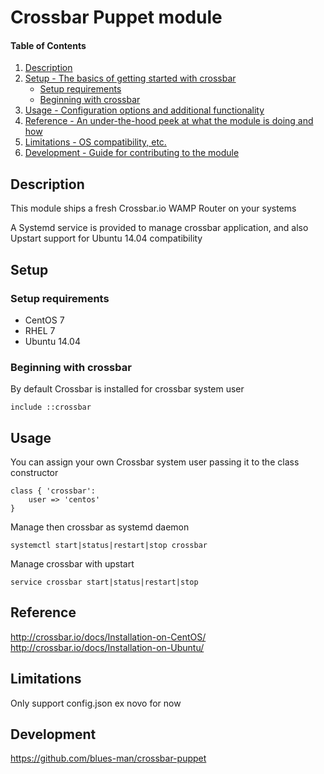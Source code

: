 # Crossbar Puppet module

#### Table of Contents

1. [Description](#description)
1. [Setup - The basics of getting started with crossbar](#setup)
    * [Setup requirements](#setup-requirements)
    * [Beginning with crossbar](#beginning-with-crossbar)
1. [Usage - Configuration options and additional functionality](#usage)
1. [Reference - An under-the-hood peek at what the module is doing and how](#reference)
1. [Limitations - OS compatibility, etc.](#limitations)
1. [Development - Guide for contributing to the module](#development)

## Description

This module ships a fresh Crossbar.io WAMP Router on your systems

A Systemd service is provided to manage crossbar application, and also Upstart support
for Ubuntu 14.04 compatibility

## Setup


### Setup requirements

* CentOS 7
* RHEL 7
* Ubuntu 14.04

### Beginning with crossbar

By default Crossbar is installed for crossbar system user

```
include ::crossbar

```

## Usage

You can assign your own Crossbar system user passing it to the class constructor

```
class { 'crossbar': 
    user => 'centos'
}
```
Manage then crossbar as systemd daemon

```
systemctl start|status|restart|stop crossbar
```

Manage crossbar with upstart

```
service crossbar start|status|restart|stop
```

## Reference

http://crossbar.io/docs/Installation-on-CentOS/
http://crossbar.io/docs/Installation-on-Ubuntu/

## Limitations

Only support config.json ex novo for now

## Development

https://github.com/blues-man/crossbar-puppet
